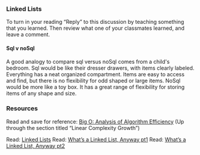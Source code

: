### Linked Lists


To turn in your reading “Reply” to this discussion by teaching something that you learned. Then review what one of your classmates learned, and leave a comment.



#### Sql v noSql

A good analogy to compare sql versus noSql comes from a child's bedroom. Sql would be like their dresser drawers, with items clearly labeled. Everything has a neat organized compartment. Items are easy to access and find, but there is no flexibility for odd shaped or large items. NoSql would be more like a toy box. It has a great range of flexibility for storing items of any shape and size. 


### Resources
Read and save for reference: [Big O: Analysis of Algorithm Efficiency](https://codefellows.github.io/common_curriculum/data_structures_and_algorithms/Code_401/class-05/resources/big_oh.html) (Up through the section titled “Linear Complexity Growth”)

Read: [Linked Lists](https://codefellows.github.io/common_curriculum/data_structures_and_algorithms/Code_401/class-05/resources/singly_linked_list.html)
Read: [What’s a Linked List, Anyway pt1](https://medium.com/basecs/whats-a-linked-list-anyway-part-1-d8b7e6508b9d)
Read: [What’s a Linked List, Anyway pt2](https://medium.com/basecs/whats-a-linked-list-anyway-part-2-131d96f71996)


